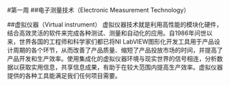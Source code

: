 #第一周
##电子测量技术（Electronic Measurement Technology）

##虚拟仪器（Virtual instrument）
虚拟仪器技术就是利用高性能的模块化硬件，结合高效灵活的软件来完成各种测试、测量和自动化的应用。自1986年问世以来，世界各国的工程师和科学家们都已将NI LabVIEW图形化开发工具用于产品设计周期的各个环节，从而改善了产品质量、缩短了产品投放市场的时间，并提高了产品开发和生产效率。使用集成化的虚拟仪器环境与现实世界的信号相连，分析数据以获取实用信息，共享信息成果，有助于在较大范围内提高生产效率。虚拟仪器提供的各种工具能满足我们任何项目需要。
